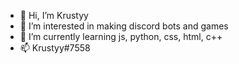 - 👋 Hi, I’m Krustyy
- 👀 I’m interested in making discord bots and games
- 🌱 I’m currently learning js, python, css, html, c++
- 📫 Krustyy#7558
